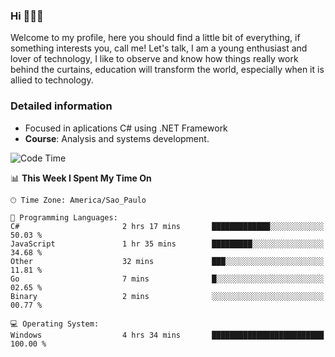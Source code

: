 


### Hi 🙋🏽‍♂️

Welcome to my profile, here you should find a little bit of everything, if something interests you, call me! Let's talk,
I am a young enthusiast and lover of technology, I like to observe and know how things really work behind the curtains, 
education will transform the world, especially when it is allied to technology.

### Detailed information
* Focused in aplications C# using .NET Framework
* **Course**: Analysis and systems development.

<!--START_SECTION:waka-->
![Code Time](http://img.shields.io/badge/Code%20Time-433%20hrs-blue)

📊 **This Week I Spent My Time On** 

```text
🕑︎ Time Zone: America/Sao_Paulo

💬 Programming Languages: 
C#                       2 hrs 17 mins       █████████████░░░░░░░░░░░░   50.03 % 
JavaScript               1 hr 35 mins        █████████░░░░░░░░░░░░░░░░   34.68 % 
Other                    32 mins             ███░░░░░░░░░░░░░░░░░░░░░░   11.81 % 
Go                       7 mins              █░░░░░░░░░░░░░░░░░░░░░░░░   02.65 % 
Binary                   2 mins              ░░░░░░░░░░░░░░░░░░░░░░░░░   00.77 % 

💻 Operating System: 
Windows                  4 hrs 34 mins       █████████████████████████   100.00 % 
```


<!--END_SECTION:waka-->


